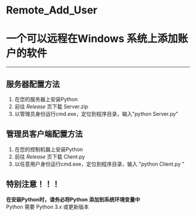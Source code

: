 # Remote_Add_User   
# 一个可以远程在Windows 系统上添加账户的软件   
-----
## 服务器配置方法   
1. 在您的服务器上安装Python 
2. 前往 *Release* 页下载 Server.zip 
3. 以管理员身份运行cmd.exe，定位到程序目录，输入"python Server.py" 

## 管理员客户端配置方法
1. 在您的控制机器上安装Python 
2. 前往 *Release* 页下载 Client.py 
3. 以任意用户身份运行cmd.exe，定位到程序目录，输入 "python Client.py "

## 特别注意！！！
**在安装Python时，请务必将Python 添加到系统环境变量中**   
Python 需要 Python 3.x 或更新版本  
